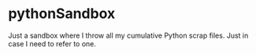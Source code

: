 # pythonSandbox
Just a sandbox where I throw all my cumulative Python scrap files. Just in case I need to refer to one.
